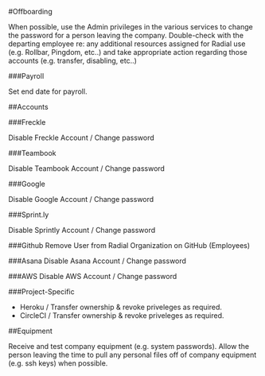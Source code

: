 #Offboarding

When possible, use the Admin privileges in the various services to change the password for a person leaving the company. Double-check with the departing employee re: any additional resources assigned for Radial use (e.g. Rollbar, Pingdom, etc..) and take appropriate action regarding those accounts (e.g. transfer, disabling, etc..)

###Payroll

Set end date for payroll.

##Accounts

###Freckle

Disable Freckle Account / Change password

###Teambook

Disable Teambook Account / Change password

###Google

Disable Google Account / Change password

###Sprint.ly

Disable Sprintly Account / Change password

###Github
Remove User from Radial Organization on GitHub (Employees)

###Asana
Disable Asana Account / Change password 

###AWS
Disable AWS Account / Change password

###Project-Specific

- Heroku / Transfer ownership & revoke priveleges as required.
- CircleCI / Transfer ownership & revoke priveleges as required.

##Equipment

Receive and test company equipment (e.g. system passwords). Allow the person leaving the time to pull any personal files off of company equipment (e.g. ssh keys) when possible.